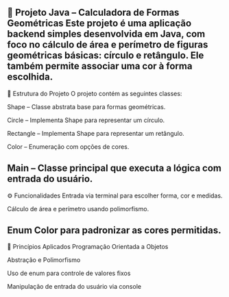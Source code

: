 🧮 Projeto Java – Calculadora de Formas Geométricas
Este projeto é uma aplicação backend simples desenvolvida em Java, com foco no cálculo de área e perímetro de figuras geométricas básicas: círculo e retângulo. Ele também permite associar uma cor à forma escolhida.
-----------------------------------------------------------------------------------
📁 Estrutura do Projeto
O projeto contém as seguintes classes:

Shape – Classe abstrata base para formas geométricas.

Circle – Implementa Shape para representar um círculo.

Rectangle – Implementa Shape para representar um retângulo.

Color – Enumeração com opções de cores.

Main – Classe principal que executa a lógica com entrada do usuário.
-----------------------------------------------------------------------------------
⚙️ Funcionalidades
Entrada via terminal para escolher forma, cor e medidas.

Cálculo de área e perímetro usando polimorfismo.

Enum Color para padronizar as cores permitidas.
-----------------------------------------------------------------------------------
🧩 Princípios Aplicados
Programação Orientada a Objetos

Abstração e Polimorfismo

Uso de enum para controle de valores fixos

Manipulação de entrada do usuário via console
